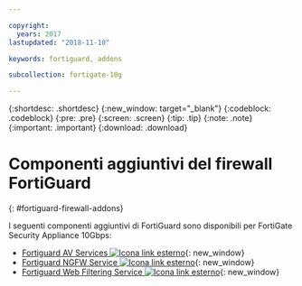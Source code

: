 ```yaml
---

copyright:
  years: 2017
lastupdated: "2018-11-10"

keywords: fortiguard, addons

subcollection: fortigate-10g

---
```


{:shortdesc: .shortdesc}
{:new_window: target="_blank"}
{:codeblock: .codeblock}
{:pre: .pre}
{:screen: .screen}
{:tip: .tip}
{:note: .note}
{:important: .important}
{:download: .download}

# Componenti aggiuntivi del firewall FortiGuard
{: #fortiguard-firewall-addons}

I seguenti componenti aggiuntivi di FortiGuard sono disponibili per FortiGate Security Appliance 10Gbps:

* [Fortiguard AV Services ![Icona link esterno](../../icons/launch-glyph.svg "Icona link esterno")](https://www.fortinet.com/products/security-subscriptions/antivirus.html){: new_window}
* [Fortiguard NGFW Service ![Icona link esterno](../../icons/launch-glyph.svg "Icona link esterno")](https://www.fortinet.com/products/security-subscriptions/intrusion-prevention.html){: new_window}
* [Fortiguard Web Filtering Service ![Icona link esterno](../../icons/launch-glyph.svg "Icona link esterno")](https://www.fortinet.com/products/security-subscriptions/web-filtering.html){: new_window}
